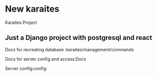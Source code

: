 # New karaites

Karaites Project

## Just a Django project with postgresql and react

Docs for recreating database :karaites/management/commands

Docs for server config and access:Docs

Server config:config

